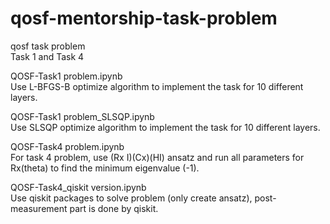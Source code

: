 # qosf-mentorship-task-problem
qosf task problem  
Task 1 and Task 4  

QOSF-Task1 problem.ipynb  
Use L-BFGS-B optimize algorithm to implement the task for 10 different layers.  

QOSF-Task1 problem_SLSQP.ipynb  
Use SLSQP optimize algorithm to implement the task for 10 different layers.  

QOSF-Task4 problem.ipynb   
For task 4 problem, use (Rx I)(Cx)(HI) ansatz and run all parameters for Rx(theta) to find the minimum eigenvalue (-1).  

QOSF-Task4_qiskit version.ipynb  
Use qiskit packages to solve problem (only create ansatz), post-measurement part is done by qiskit.  
